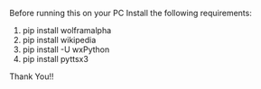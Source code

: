 Before running this on your PC
Install the following requirements:

1) pip install wolframalpha
2) pip install wikipedia
3) pip install -U wxPython
4) pip install pyttsx3

Thank You!! 